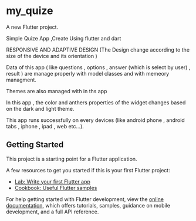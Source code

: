 # my_quize

A new Flutter project.

Simple Quize App ,Create Using flutter and dart

RESPONSIVE AND ADAPTIVE DESIGN
(The Design change according to the size of the device and its orientation )

Data of this app ( like questions , options , answer (which is select by user) , result ) are
manage properly with model classes and with memeory managment.

Themes are also managed with in ths app

In this app , the color and anthers properties of the widget changes based on  the dark and light theme.

This app runs successfully on every devices (like android phone , android tabs , iphone , ipad  , web etc...).

## Getting Started

This project is a starting point for a Flutter application.

A few resources to get you started if this is your first Flutter project:

- [Lab: Write your first Flutter app](https://docs.flutter.dev/get-started/codelab)
- [Cookbook: Useful Flutter samples](https://docs.flutter.dev/cookbook)

For help getting started with Flutter development, view the
[online documentation](https://docs.flutter.dev/), which offers tutorials,
samples, guidance on mobile development, and a full API reference.

